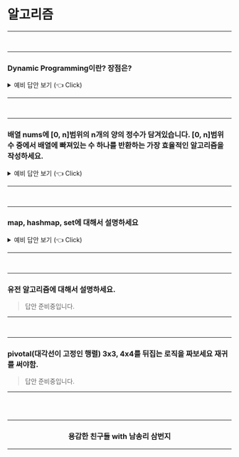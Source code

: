 # 알고리즘

-----------------------

<br />

-----------------------

### Dynamic Programming이란? 장점은?

<details>
   <summary> 예비 답안 보기 (👈 Click)</summary>
<br />

피보나치를 통한 재귀와 DP 비교 설명

```python 
N = int(input())
D = [0, 1]

for i in range(2, N + 1):
    D.append(D[i-2] + D[i-1])

print(D[N])
```

</details>

-----------------------

<br />

-----------------------

### 배열 nums에 [0, n]범위의 n개의 양의 정수가 담겨있습니다. [0, n]범위 수 중에서 배열에 빠져있는 수 하나를 반환하는 가장 효율적인 알고리즘을 작성하세요.

<details>
   <summary> 예비 답안 보기 (👈 Click)</summary>
<br />

<!-- #### 문제 풀어보기: [LeetCode 268: Missing Number](https://leetcode.com/problems/missing-number/) -->

<br />

#### 풀이1. HashSet

- 알고리즘 소개
    - HashSet에 주어진 배열의 값을 넣습니다.
    - 다시 주어진 배열을 탐색하며 HashSet에 값이 있는지 찾습니다.
    - Set은 O(1)으로 찾기에 `.contatins`의 시간복잡도는 O(1)입니다.
- 알고리즘 분석 
    - 시간복잡도: O(n)
    - 공간복잡도: O(n)

```java
class Solution {
    public int missingNumber(int[] nums) {
        Set<Integer> numSet = new HashSet<Integer>();
        for (int num : nums) {
            numSet.add(num);
        }

        int expectedNumCount = nums.length + 1;
        for (int number = 0; number < expectedNumCount; number++) {
            if (!numSet.contains(number)) {
                return number;
            }
        }
        return -1;
    }
}
```

<br />

#### 풀이2. 비트 연산

- 알고리즘 소개
    - 같은 숫자를 O(1)에 지워버리는 강력한 비트 연산이 있습니다. 
    - XOR연산은 같은 수이면 0으로 바꿉니다.
    - 배열을 순회하면서 idx와 배열의 값과 XOR연산을 수행합니다.
    - 같은 수는 0으로 되므로 최종적으로 배열의 값에 누락된 수를 얻을 수 있습니다.

```
Index   0   1   2   3
Value   0   1   3   4
missing = 4^(0^0)^(1^1)^(2^3)^(3^4)  
        = (4^4)^(0^0)^(1^1)^(3^3)^2   # 교환밥칙으로 같은 수끼리 묶어준다.
        = 0^0^0^0^2                   # 같은 수 끼리 묶으면 배열에 빠진 숫자가 나오게된다.
        = 2
```

- 알고리즘 분석 
    - 시간복잡도: O(n)
    - 공간복잡도: O(1)

```java
class Solution {
    public int missingNumber(int[] nums) {
        int missing = nums.length;
        for (int i = 0; i < nums.length; i++) {
            missing ^= i ^ nums[i];
        }
        return missing;
    }
}
```

<br />

#### 풀이3. 가우스 공식

- 연속된 양의정수의 합을 구하는 공식은 다음과 같습니다. `∑​ni=​n(n+1)/2`
- `연속된 수 - 현재 배열의 수`를 빼면 배열에 누락된 한 개의 수를 구할 수 있습니다.
- 시간복잡도: O(n)
- 공간복잡도: O(1)

```java
class Solution {
    public int missingNumber(int[] nums) {
        int expectedSum = nums.length * (nums.length + 1) / 2;
        int actualSum = 0;
        for (int num : nums) {
            actualSum += num;
        }
        return expectedSum - actualSum;
    }
}
```

<br />
</details>

-----------------------

<br />

-----------------------

### map, hashmap, set에 대해서 설명하세요

<details>
   <summary> 예비 답안 보기 (👈 Click)</summary>
<br />

- [Link](https://gompangs.tistory.com/entry/HashMap-%EC%97%90-%EB%8C%80%ED%95%98%EC%97%AC?category=537219)

</details>

-----------------------

<br />

-----------------------

### 유전 알고리즘에 대해서 설명하세요.

> 답안 준비중입니다.

-----------------------

<br />

-----------------------

### pivotal(대각선이 고정인 행렬) 3x3, 4x4를 뒤집는 로직을 짜보세요 재귀를 써야함.

> 답안 준비중입니다.

-----------------------


<br />
<br />
<div align=center>
  <hr />
    <h3> 용감한 친구들 with 남송리 삼번지 </h3>
  <hr />
</div>
   
